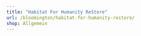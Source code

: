 ```yaml
---
title: "Habitat For Humanity ReStore"
url: /bloomington/habitat-for-humanity-restore/
shop: Allgemein
---
```

